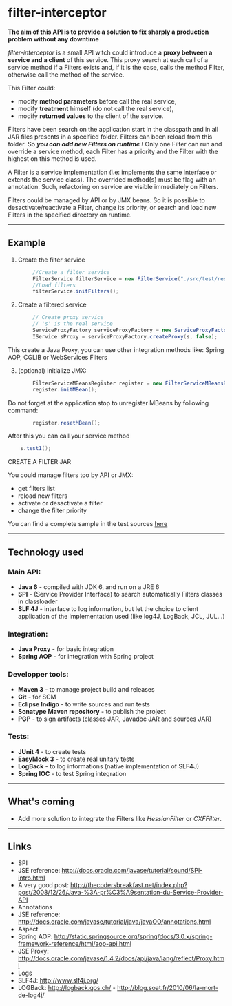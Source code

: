 filter-interceptor 
==================

**The aim of this API is to provide a solution to fix sharply a production problem without any downtime**

*filter-interceptor* is a small API witch could introduce a **proxy between a service and a client** of this service.
This proxy search at each call of a service method if a Filters exists and, if it is the case, calls the method Filter, 
otherwise call the method of the service.

This Filter could:
* modify **method parameters** before call the real service, 
* modify **treatment** himself (do not call the real service),
* modify **returned values** to the client of the service.

Filters have been search on the application start in the classpath and in all JAR files presents in a specified folder.
Filters can been reload from this folder. So ***you can add new Filters on runtime !***
Only one Filter can run and override a service method, each Filter has a priority and the Filter with the highest on this method is used.

A Filter is a service implementation (i.e: implements the same interface or extends the service class). 
The overrided method(s) must be flag with an annotation. Such, refactoring on service are visible immediately on Filters.

Filters could be managed by API or by JMX beans. So it is possible to desactivate/reactivate a Filter, change its priority, 
or search and load new Filters in the specified directory on runtime.


---

## Example

1. Create the filter service
~~~~java 
		//Create a filter service
		FilterService filterService = new FilterService("./src/test/resources/others_filters");
		//Load filters
		filterService.initFilters();
~~~~

2. Create a filtered service
~~~~java 
		// Create proxy service 
		// 's' is the real service
		ServiceProxyFactory serviceProxyFactory = new ServiceProxyFactory(filterService);
		IService sProxy = serviceProxyFactory.createProxy(s, false);
~~~~

This create a Java Proxy, you can use other integration methods like: Spring AOP, CGLIB or WebServices Filters

3. (optional) Initialize JMX:
~~~~java 
		FilterServiceMBeansRegister register = new FilterServiceMBeansRegister(filterService);
		register.initMBean();
~~~~
Do not forget at the application stop to unregister MBeans by following command:
~~~~java 
		register.resetMBean();
~~~~

After this you can call your service method
~~~~java 
	s.test1();
~~~~

CREATE A FILTER
JAR

You could manage filters too by API or JMX:
* get filters list
* reload new filters
* activate or desactivate a filter
* change the filter priority 

You can find a complete sample in the test sources [here](https://github.com/antoine-aumjaud/filter-interceptor/blob/master/src/org/filterinterceptor/sample/MainFilterTest.java)

---

## Technology used

### Main API: 
* **Java 6**                    - compiled with JDK 6, and run on a JRE 6
* **SPI**                       - (Service Provider Interface) to search automatically Filters classes in classloader
* **SLF 4J**                    - interface to log information, but let the choice to client application of the implementation used (like log4J, LogBack, JCL, JUL...)

### Integration: 
* **Java Proxy**                - for basic integration
* **Spring AOP**                - for integration with Spring project

### Developper tools: 
* **Maven 3**                   - to manage project build and releases
* **Git**                       - for SCM
* **Eclipse Indigo**            - to write sources and run tests
* **Sonatype Maven repository** - to publish the project
* **PGP**                       - to sign artifacts (classes JAR, Javadoc JAR and sources JAR)

### Tests:
* **JUnit 4**                   - to create tests
* **EasyMock 3**                - to create real unitary tests
* **LogBack**                   - to log informations (native implementation of SLF4J)
* **Spring IOC**                - to test Spring integration


---

## What's coming
* Add more solution to integrate the Filters like *HessianFilter* or *CXFFilter*.

---

## Links
* SPI
 * JSE reference: http://docs.oracle.com/javase/tutorial/sound/SPI-intro.html
 * A very good post: http://thecodersbreakfast.net/index.php?post/2008/12/26/Java-%3A-pr%C3%A9sentation-du-Service-Provider-API
* Annotations 
 * JSE reference: http://docs.oracle.com/javase/tutorial/java/javaOO/annotations.html
* Aspect
 * Spring AOP: http://static.springsource.org/spring/docs/3.0.x/spring-framework-reference/html/aop-api.html
 * JSE Proxy: http://docs.oracle.com/javase/1.4.2/docs/api/java/lang/reflect/Proxy.html
* Logs
 * SLF4J: http://www.slf4j.org/
 * LOGBack: http://logback.qos.ch/ - http://blog.soat.fr/2010/06/la-mort-de-log4j/
 
 